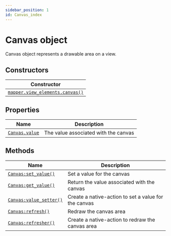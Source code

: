 ```yaml
---
sidebar_position: 1
id: Canvas_index
---
```


# Canvas object
Canvas object represents a drawable area on a view.

## Constructors
|Constructor|
|---|
|[`mapper.view_elements.canvas()`](/libs/mapper/mapper_view_elements_canvas)

## Properties
|Name|Description|
|-|-|
|[```Canvas.value```](/libs/mapper/Canvas/Canvas_value)|The value associated with the canvas|

## Methods
|Name|Description|
|-|-|
|[```Canvas:set_value()```](/libs/mapper/Canvas/Canvas-set_value)|Set a value for the canvas|
|[```Canvas:get_value()```](/libs/mapper/Canvas/Canvas-get_value)|Return the value associated with the canvas|
|[```Canvas:value_setter()```](/libs/mapper/Canvas/Canvas-value_setter)|Create a native-action to set a value for the canvas|
|[`Canvas:refresh()`](/libs/mapper/Canvas/Canvas-refresh)|Redraw the canvas area|
|[`Canvas:refresher()`](/libs/mapper/Canvas/Canvas-refresher)|Create a native-action to redraw the canvas area|
